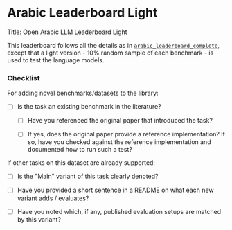 # Arabic Leaderboard Light

Title: Open Arabic LLM Leaderboard Light

This leaderboard follows all the details as in [`arabic_leaderboard_complete`](arabic_leaderboard_complete), except that a light version - 10% random sample of each benchmark - is used to test the language models.

### Checklist

For adding novel benchmarks/datasets to the library:
* [ ] Is the task an existing benchmark in the literature?
  * [ ] Have you referenced the original paper that introduced the task?
  * [ ] If yes, does the original paper provide a reference implementation? If so, have you checked against the reference implementation and documented how to run such a test?


If other tasks on this dataset are already supported:
* [ ] Is the "Main" variant of this task clearly denoted?
* [ ] Have you provided a short sentence in a README on what each new variant adds / evaluates?
* [ ] Have you noted which, if any, published evaluation setups are matched by this variant?

